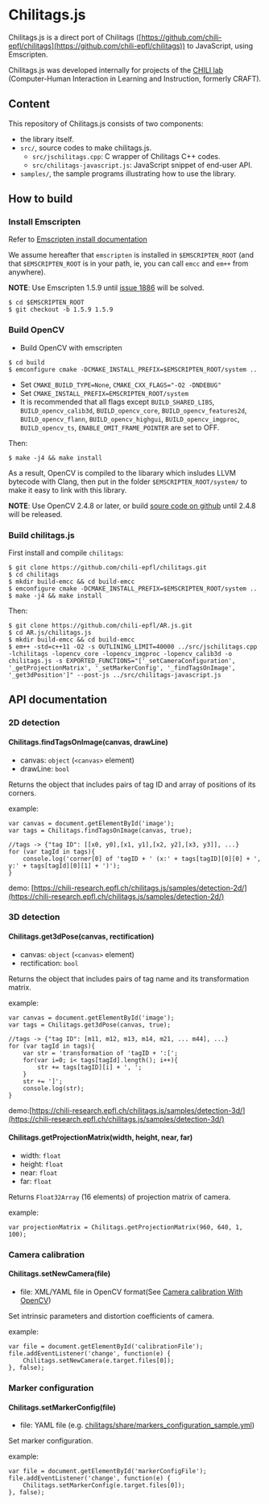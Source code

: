 #  Chilitags.js
Chilitags.js is a direct port of Chilitags ([https://github.com/chili-epfl/chilitags](https://github.com/chili-epfl/chilitags)) to JavaScript, using Emscripten.

Chilitags.js was developed internally for projects of the [CHILI lab](http://chili.epfl.ch/) (Computer-Human Interaction in Learning and Instruction, formerly CRAFT).

##  Content
This repository of Chilitags.js consists of two components:
* the library itself.
* `src/`, source codes to make chilitags.js.
    * `src/jschilitags.cpp`: C wrapper of Chilitags C++ codes.
    * `src/chilitags-javascript.js`: JavaScript snippet of end-user API.
* `samples/`, the sample programs illustrating how to use the library.

##  How to build
### Install Emscripten
Refer to [Emscripten install documentation](https://github.com/kripken/emscripten/wiki/Emscripten-SDK)

We assume hereafter that `emscripten` is installed in `$EMSCRIPTEN_ROOT` (and
that `$EMSCRIPTEN_ROOT` is in your path, ie, you can call `emcc` and `em++`
from anywhere).

**NOTE**: Use Emscripten 1.5.9 until [issue 1886](https://github.com/kripken/emscripten/pull/1886) will be solved.
```
$ cd $EMSCRIPTEN_ROOT
$ git checkout -b 1.5.9 1.5.9
```

### Build OpenCV
* Build OpenCV with emscripten
```
$ cd build
$ emconfigure cmake -DCMAKE_INSTALL_PREFIX=$EMSCRIPTEN_ROOT/system ..
```

* Set `CMAKE_BUILD_TYPE=None`, `CMAKE_CXX_FLAGS="-O2 -DNDEBUG"`
* Set `CMAKE_INSTALL_PREFIX=EMSCRIPTEN_ROOT/system`
* It is recommended that all flags except `BUILD_SHARED_LIBS`, `BUILD_opencv_calib3d`, `BUILD_opencv_core`, `BUILD_opencv_features2d`, `BUILD_opencv_flann`, `BUILD_opencv_highgui`, `BUILD_opencv_imgproc`, `BUILD_opencv_ts`, `ENABLE_OMIT_FRAME_POINTER` are set to OFF.

Then:
```
$ make -j4 && make install
```

As a result, OpenCV is compiled to the libarary which insludes LLVM bytecode with Clang, then put in the folder `$EMSCRIPTEN_ROOT/system/` to make it easy to link with this library.

**NOTE**: Use OpenCV 2.4.8 or later, or build [soure code on github](https://github.com/Itseez/opencv) until 2.4.8 will be released.

### Build chilitags.js

First install and compile `chilitags`:

```
$ git clone https://github.com/chili-epfl/chilitags.git
$ cd chilitags
$ mkdir build-emcc && cd build-emcc
$ emconfigure cmake -DCMAKE_INSTALL_PREFIX=$EMSCRIPTEN_ROOT/system ..
$ make -j4 && make install
```

Then:
```
$ git clone https://github.com/chili-epfl/AR.js.git
$ cd AR.js/chilitags.js
$ mkdir build-emcc && cd build-emcc
$ em++ -std=c++11 -O2 -s OUTLINING_LIMIT=40000 ../src/jschilitags.cpp -lchilitags -lopencv_core -lopencv_imgproc -lopencv_calib3d -o chilitags.js -s EXPORTED_FUNCTIONS="['_setCameraConfiguration', '_getProjectionMatrix', '_setMarkerConfig', '_findTagsOnImage', '_get3dPosition']" --post-js ../src/chilitags-javascript.js
```
##  API documentation

### 2D detection
#### Chilitags.findTagsOnImage(canvas, drawLine)
* canvas: `object` (`<canvas>` element)
* drawLine: `bool`

Returns the object that includes pairs of tag ID and array of positions of its corners.

example:
```
var canvas = document.getElementById('image');
var tags = Chilitags.findTagsOnImage(canvas, true);

//tags -> {"tag ID": [[x0, y0],[x1, y1],[x2, y2],[x3, y3]], ...}
for (var tagId in tags){
    console.log('corner[0] of 'tagID + ' (x:' + tags[tagID][0][0] + ', y:' + tags[tagId][0][1] + ')');
}
```

demo: [https://chili-research.epfl.ch/chilitags.js/samples/detection-2d/](https://chili-research.epfl.ch/chilitags.js/samples/detection-2d/)
### 3D detection
#### Chilitags.get3dPose(canvas, rectification)
* canvas: `object` (`<canvas>` element)
* rectification: `bool`

Returns the object that includes pairs of tag name and its transformation matrix.

example:
```
var canvas = document.getElementById('image');
var tags = Chilitags.get3dPose(canvas, true);

//tags -> {"tag ID": [m11, m12, m13, m14, m21, ... m44], ...}
for (var tagId in tags){
    var str = 'transformation of 'tagID + ':[';
    for(var i=0; i< tags[tagId].length(); i++){
        str += tags[tagID][i] + ', ';
    }
    str += ']';
    console.log(str);
}
```
demo:[https://chili-research.epfl.ch/chilitags.js/samples/detection-3d/](https://chili-research.epfl.ch/chilitags.js/samples/detection-3d/)

#### Chilitags.getProjectionMatrix(width, height, near, far)
* width: `float`
* height: `float`
* near: `float`
* far: `float`

Returns `Float32Array` (16 elements) of projection matrix of camera.

example:
```
var projectionMatrix = Chilitags.getProjectionMatrix(960, 640, 1, 100);
```

### Camera calibration
#### Chilitags.setNewCamera(file)
* file: XML/YAML file in OpenCV format(See [Camera calibration With OpenCV](http://docs.opencv.org/doc/tutorials/calib3d/camera_calibration/camera_calibration.html))

Set intrinsic parameters and distortion coefficients of camera.

example:
```
var file = document.getElementById('calibrationFile');
file.addEventListener('change', function(e) {
    Chilitags.setNewCamera(e.target.files[0]);
}, false);
```

### Marker configuration
#### Chilitags.setMarkerConfig(file)
* file: YAML file (e.g. [chilitags/share/markers_configuration_sample.yml](https://github.com/chili-epfl/chilitags/blob/master/share/markers_configuration_sample.yml))

Set marker configuration.

example:
```
var file = document.getElementById('markerConfigFile');
file.addEventListener('change', function(e) {
    Chilitags.setMarkerConfig(e.target.files[0]);
}, false);
```


